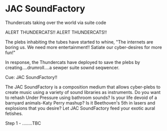 # JAC SoundFactory
Thundercats taking over the world via suite code 

ALERT THUNDERCATS!! ALERT THUNDERCATS!!

The plebs inhabiting the tubes have started to whine, "The internets are boring us. We need more entertainment!! Satiate our cyber-desires for more fun!"

In response, the Thundercats have deployed to save the plebs by creating....drumroll....a sewper suite sownd seqwencer. 

Cue: JAC SoundFactory!! 

The JAC SoundFactory is a composition medium that allows cyber-plebs to create music using a variety of sound libraries as instruments. Do you want to rehash Under Pressure using bathroom sounds? Is your life devoid of a barnyard animals-Katy Perry mashup? Is it Beethoven's 5th in lasers and explosions that you desire? Let JAC SoundFactory feed your exotic aural fetishes.

Step 1 - ........TBC



